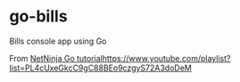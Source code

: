 # go-bills
Bills console app using Go

From [NetNinja Go tutorial](https://www.youtube.com/playlist?list=PL4cUxeGkcC9gC88BEo9czgyS72A3doDeM)https://www.youtube.com/playlist?list=PL4cUxeGkcC9gC88BEo9czgyS72A3doDeM
